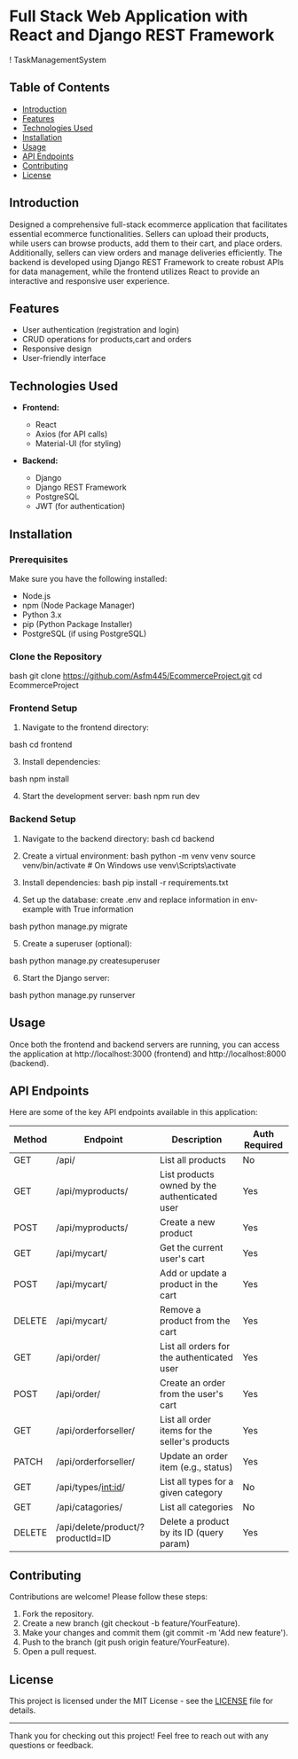 # Full Stack Web Application with React and Django REST Framework

! TaskManagementSystem

## Table of Contents

- [Introduction](#introduction)
- [Features](#features)
- [Technologies Used](#technologies-used)
- [Installation](#installation)
- [Usage](#usage)
- [API Endpoints](#api-endpoints)
- [Contributing](#contributing)
- [License](#license)

## Introduction  

Designed a comprehensive full-stack ecommerce application that facilitates essential ecommerce functionalities. Sellers can upload their products, while users can browse products, add them to their cart, and place orders. Additionally, sellers can view orders and manage deliveries efficiently. The backend is developed using Django REST Framework to create robust APIs for data management, while the frontend utilizes React to provide an interactive and responsive user experience.


## Features

- User authentication (registration and login)
- CRUD operations for products,cart and orders
- Responsive design
- User-friendly interface

## Technologies Used

- **Frontend:**
  - React
  - Axios (for API calls)
  - Material-UI (for styling)

- **Backend:**
  - Django
  - Django REST Framework
  - PostgreSQL
  - JWT (for authentication)

## Installation

### Prerequisites

Make sure you have the following installed:

- Node.js
- npm (Node Package Manager)
- Python 3.x
- pip (Python Package Installer)
- PostgreSQL (if using PostgreSQL)

### Clone the Repository
bash
git clone https://github.com/Asfm445/EcommerceProject.git
cd EcommerceProject

### Frontend Setup

1. Navigate to the frontend directory:

bash cd frontend
   

3. Install dependencies:

bash npm install

4. Start the development server:
bash npm run dev
### Backend Setup

1. Navigate to the backend directory:
  bash cd backend
2. Create a virtual environment:
bash
   python -m venv venv
   source venv/bin/activate  # On Windows use venv\Scripts\activate
3. Install dependencies:
bash
   pip install -r requirements.txt
   

4. Set up the database:
   create .env and replace information in env-example with True information

   
bash
   python manage.py migrate
   

5. Create a superuser (optional):

   
bash
   python manage.py createsuperuser
   

6. Start the Django server:

   
bash
   python manage.py runserver
   

## Usage

Once both the frontend and backend servers are running, you can access the application at http://localhost:3000 (frontend) and http://localhost:8000 (backend).

## API Endpoints

Here are some of the key API endpoints available in this application:

| Method | Endpoint                              | Description                                         | Auth Required |
|--------|---------------------------------------|-----------------------------------------------------|--------------|
| GET    | /api/                                 | List all products                                   | No           |
| GET    | /api/myproducts/                      | List products owned by the authenticated user       | Yes          |
| POST   | /api/myproducts/                      | Create a new product                                | Yes          |
| GET    | /api/mycart/                          | Get the current user's cart                         | Yes          |
| POST   | /api/mycart/                          | Add or update a product in the cart                 | Yes          |
| DELETE | /api/mycart/                          | Remove a product from the cart                      | Yes          |
| GET    | /api/order/                           | List all orders for the authenticated user          | Yes          |
| POST   | /api/order/                           | Create an order from the user's cart                | Yes          |
| GET    | /api/orderforseller/                  | List all order items for the seller's products      | Yes          |
| PATCH  | /api/orderforseller/                  | Update an order item (e.g., status)                 | Yes          |
| GET    | /api/types/<int:id>/                  | List all types for a given category                 | No           |
| GET    | /api/catagories/                      | List all categories                                 | No           |
| DELETE | /api/delete/product/?productId=ID     | Delete a product by its ID (query param)            | Yes          |
## Contributing

Contributions are welcome! Please follow these steps:

1. Fork the repository.
2. Create a new branch (git checkout -b feature/YourFeature).
3. Make your changes and commit them (git commit -m 'Add new feature').
4. Push to the branch (git push origin feature/YourFeature).
5. Open a pull request.

## License

This project is licensed under the MIT License - see the [LICENSE](LICENSE) file for details.

---

Thank you for checking out this project! Feel free to reach out with any questions or feedback.
